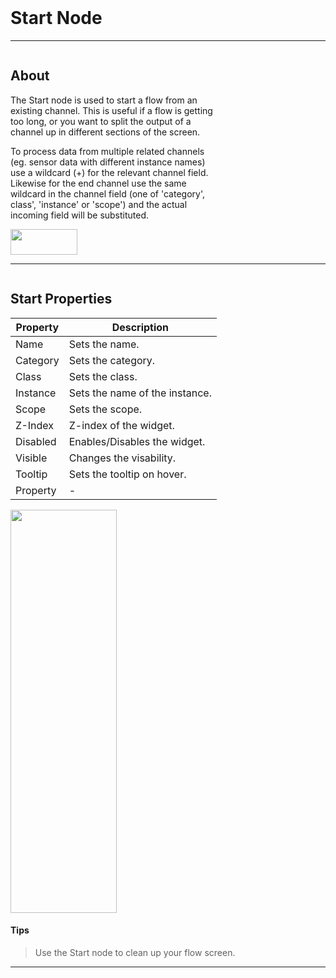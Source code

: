 <!-- Start Widget Help Markdown -->
<br>

# Start Node

___
<div class="column-container">
<div class="column row-container" style="width:65%">


## About
The Start node is used to start a flow from an existing channel. This is useful if a flow is getting too long, or you want to split the output of a channel up in different sections of the screen.

To process data from multiple related channels (eg. sensor data with different instance names) use a wildcard (+) for the relevant channel field. Likewise for the end channel use the same wildcard in the channel field (one of 'category', class', 'instance' or 'scope') and the actual incoming field will be substituted.

</div>

<div class="column row-container">
<img src="/images/help/start/start_main.png" width="107" height="41">
</div>
</div>

___

<div class="column-container">
<div class="column row-container" style="width: 100%;">
<div class="row">

## Start Properties
| Property | Description |
| -------- | ----------- |
| Name | Sets the name. |
| Category | Sets the category. |
| Class | Sets the class. |
| Instance | Sets the name of the instance. |
| Scope | Sets the scope. |
| Z-Index | Z-index of the widget. |
| Disabled | Enables/Disables the widget. |
| Visible | Changes the visability. |
| Tooltip | Sets the tooltip on hover. |
| Property | - |



</div>
 
</div>

<div class="column row-container">
<div class="row">
<img src="/images/help/start/start_specific.png" width="170" height="645">
</div>
</div>
</div>

#### Tips
> Use the Start node to clean up your flow screen.

---